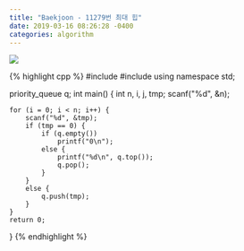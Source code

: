```yaml
---
title: "Baekjoon - 11279번 최대 힙"
date: 2019-03-16 08:26:28 -0400
categories: algorithm
---
```


<img src="https://user-images.githubusercontent.com/49894861/63257914-c4e93e00-c2b5-11e9-8187-baefd6de860d.png" />


{% highlight cpp %}
#include <cstdio>
#include <queue>
using namespace std;

priority_queue<int> q;
int main() {
	int n, i, j, tmp;
	scanf("%d", &n);

	for (i = 0; i < n; i++) {
		scanf("%d", &tmp);
		if (tmp == 0) {
			if (q.empty())
				printf("0\n");
			else {
				printf("%d\n", q.top());
				q.pop();
			}
		}
		else {
			q.push(tmp);
		}
	}
	return 0;
}
{% endhighlight %}
